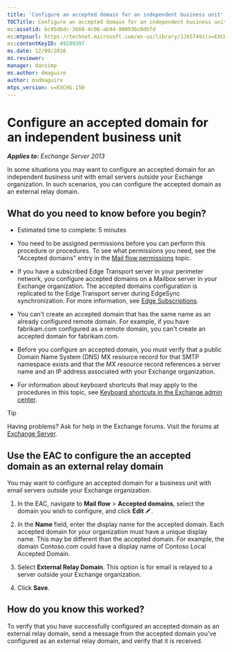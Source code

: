 ```yaml
---
title: 'Configure an accepted domain for an independent business unit'
TOCTitle: Configure an accepted domain for an independent business unit
ms:assetid: bc95dbdc-3669-4c06-ab94-90093bc0dbfd
ms:mtpsurl: https://technet.microsoft.com/en-us/library/JJ657491(v=EXCHG.150)
ms:contentKeyID: 49289397
ms.date: 12/09/2016
ms.reviewer: 
manager: dansimp
ms.author: dmaguire
author: msdmaguire
mtps_version: v=EXCHG.150
---
```


# Configure an accepted domain for an independent business unit

_**Applies to:** Exchange Server 2013_

In some situations you may want to configure an accepted domain for an independent business unit with email servers outside your Exchange organization. In such scenarios, you can configure the accepted domain as an external relay domain.

## What do you need to know before you begin?

  - Estimated time to complete: 5 minutes

  - You need to be assigned permissions before you can perform this procedure or procedures. To see what permissions you need, see the "Accepted domains" entry in the [Mail flow permissions](mail-flow-permissions-exchange-2013-help.md) topic.

  - If you have a subscribed Edge Transport server in your perimeter network, you configure accepted domains on a Mailbox server in your Exchange organization. The accepted domains configuration is replicated to the Edge Transport server during EdgeSync synchronization. For more information, see [Edge Subscriptions](edge-subscriptions-exchange-2013-help.md).

  - You can't create an accepted domain that has the same name as an already configured remote domain. For example, if you have fabrikam.com configured as a remote domain, you can't create an accepted domain for fabrikam.com.

  - Before you configure an accepted domain, you must verify that a public Domain Name System (DNS) MX resource record for that SMTP namespace exists and that the MX resource record references a server name and an IP address associated with your Exchange organization.

  - For information about keyboard shortcuts that may apply to the procedures in this topic, see [Keyboard shortcuts in the Exchange admin center](keyboard-shortcuts-in-the-exchange-admin-center-2013-help.md).

> [!TIP]
> Having problems? Ask for help in the Exchange forums. Visit the forums at [Exchange Server](https://go.microsoft.com/fwlink/p/?linkid=60612).

## Use the EAC to configure the an accepted domain as an external relay domain

You may want to configure an accepted domain for a business unit with email servers outside your Exchange organization.

1. In the EAC, navigate to **Mail flow** \> **Accepted domains**, select the domain you wish to configure, and click **Edit** ![Edit icon](images/JJ218640.6f53ccb2-1f13-4c02-bea0-30690e6ea71d(EXCHG.150).gif "Edit icon").

2. In the **Name** field, enter the display name for the accepted domain. Each accepted domain for your organization must have a unique display name. This may be different than the accepted domain. For example, the domain Contoso.com could have a display name of Contoso Local Accepted Domain.

3. Select **External Relay Domain**. This option is for email is relayed to a server outside your Exchange organization.

4. Click **Save**.

## How do you know this worked?

To verify that you have successfully configured an accepted domain as an external relay domain, send a message from the accepted domain you've configured as an external relay domain, and verify that it is received.
